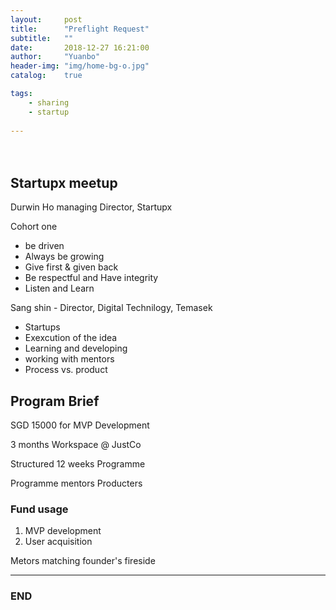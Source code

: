 ```yaml
---
layout:     post
title:      "Preflight Request"
subtitle:   ""
date:       2018-12-27 16:21:00
author:     "Yuanbo"
header-img: "img/home-bg-o.jpg"
catalog:    true

tags:
    - sharing
    - startup
    
---
```




　　


## Startupx meetup


Durwin Ho managing Director, Startupx


Cohort one

- be driven
- Always be growing
- Give first & given back
- Be respectful and Have integrity
- Listen and Learn

Sang shin - Director, Digital Technilogy, Temasek
- Startups
- Exexcution of the idea 
- Learning and developing 
- working with mentors
- Process vs. product


## Program Brief

SGD 15000 for MVP Development

3 months Workspace @ JustCo

Structured 12 weeks Programme

Programme mentors
Producters 


### Fund usage

1. MVP development
2. User acquisition


Metors matching
founder's fireside



---

### END

